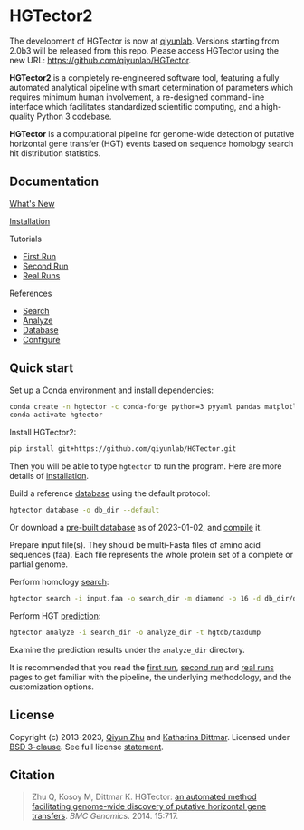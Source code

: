 HGTector2
=========

The development of HGTector is now at [qiyunlab](https://qiyunlab.github.io/). Versions starting from 2.0b3 will be released from this repo. Please access HGTector using the new URL: https://github.com/qiyunlab/HGTector.

**HGTector2** is a completely re-engineered software tool, featuring a fully automated analytical pipeline with smart determination of parameters which requires minimum human involvement, a re-designed command-line interface which facilitates standardized scientific computing, and a high-quality Python 3 codebase.

**HGTector** is a computational pipeline for genome-wide detection of putative horizontal gene transfer (HGT) events based on sequence homology search hit distribution statistics.

## Documentation

[What's New](CHANGELOG.md)

[Installation](doc/install.md)

Tutorials
- [First Run](doc/1strun.md)
- [Second Run](doc/2ndrun.md)
- [Real Runs](doc/realrun.md)

References
- [Search](doc/search.md)
- [Analyze](doc/analyze.md)
- [Database](doc/database.md)
- [Configure](doc/config.md)


## Quick start

Set up a Conda environment and install dependencies:

```bash
conda create -n hgtector -c conda-forge python=3 pyyaml pandas matplotlib scikit-learn bioconda::diamond
conda activate hgtector
```

Install HGTector2:

```bash
pip install git+https://github.com/qiyunlab/HGTector.git
```

Then you will be able to type `hgtector` to run the program. Here are more details of [installation](doc/install.md).

Build a reference [database](doc/database.md) using the default protocol:

```bash
hgtector database -o db_dir --default
```

Or download a [pre-built database](doc/database.md#pre-built-databases) as of 2023-01-02, and [compile](doc/database.md#Manual-compiling) it.

Prepare input file(s). They should be multi-Fasta files of amino acid sequences (faa). Each file represents the whole protein set of a complete or partial genome.

Perform homology [search](doc/search.md):

```bash
hgtector search -i input.faa -o search_dir -m diamond -p 16 -d db_dir/diamond/db -t db_dir/taxdump
```

Perform HGT [prediction](doc/analyze.md):

```bash
hgtector analyze -i search_dir -o analyze_dir -t hgtdb/taxdump
```

Examine the prediction results under the `analyze_dir` directory.

It is recommended that you read the [first run](doc/1strun.md), [second run](doc/2ndrun.md) and [real runs](doc/realrun.md) pages to get familiar with the pipeline, the underlying methodology, and the customization options.


## License

Copyright (c) 2013-2023, [Qiyun Zhu](mailto:qiyunzhu@gmail.com) and [Katharina Dittmar](mailto:katharinad@gmail.com). Licensed under [BSD 3-clause](http://opensource.org/licenses/BSD-3-Clause). See full license [statement](LICENSE).


## Citation

> Zhu Q, Kosoy M, Dittmar K. HGTector: [an automated method facilitating genome-wide discovery of putative horizontal gene transfers](https://bmcgenomics.biomedcentral.com/articles/10.1186/1471-2164-15-717). *BMC Genomics*. 2014. 15:717.
